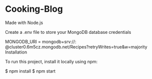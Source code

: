 # Cooking-Blog
Made with Node.js


Create a .env file to store your MongoDB database credentials

MONGODB_URI = mongodb+srv://<username>:<password> @cluster0.6m5cz.mongodb.net/Recipes?retryWrites=true&w=majority
Installation



To run this project, install it locally using npm:

$ npm install
$ npm start

